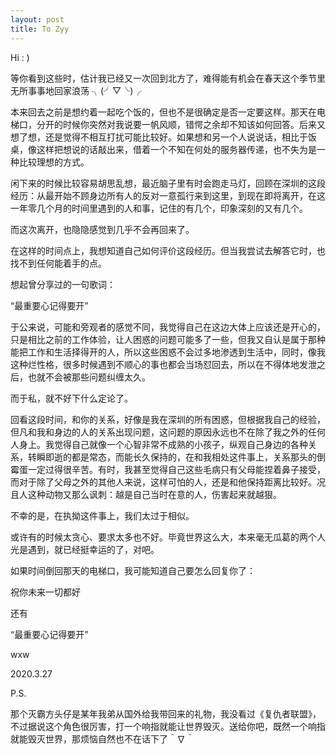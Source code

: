 ```yaml
---
layout: post
title: To Zyy
---
```


Hi : )

等你看到这些时，估计我已经又一次回到北方了，难得能有机会在春天这个季节里无所事事地回家浪荡 ╮(╯▽╰)╭

本来回去之前是想约着一起吃个饭的，但也不是很确定是否一定要这样。那天在电梯口，分开的时候你突然对我说要一帆风顺，错愕之余却不知该如何回答。后来又想了想，还是觉得不相互打扰可能比较好。如果想和另一个人说说话，相比于饭桌，像这样把想说的话敲出来，借着一个不知在何处的服务器传递，也不失为是一种比较理想的方式。

闲下来的时候比较容易胡思乱想，最近脑子里有时会跑走马灯，回顾在深圳的这段经历：从最开始不顾身边所有人的反对一意孤行来到这里，到现在即将离开，在这一年零几个月的时间里遇到的人和事，记住的有几个，印象深刻的又有几个。

而这次离开，也隐隐感觉到几乎不会再回来了。

在这样的时间点上，我想知道自己如何评价这段经历。但当我尝试去解答它时，也找不到任何能着手的点。

想起曾分享过的一句歌词：

“最重要心记得要开”

于公来说，可能和旁观者的感觉不同，我觉得自己在这边大体上应该还是开心的，只是相比之前的工作体验，让人困惑的问题可能多了一些，但我又自认是属于那种能把工作和生活择得开的人，所以这些困惑不会过多地渗透到生活中，同时，像我这种烂性格，很多时候遇到不顺心的事也都会当场怼回去，所以在不得体地发泄之后，也就不会被那些问题纠缠太久。

而于私，就不好下什么定论了。

回看这段时间，和你的关系，好像是我在深圳的所有困惑，但根据我自己的经验，但凡和我和身边的人的关系出现问题，这问题的原因永远也不在除了我之外的任何人身上。我觉得自己就像一个心智非常不成熟的小孩子，纵观自己身边的各种关系，转瞬即逝的都是常态，而能长久保持的，在和我相处这件事上，关系那头的倒霉蛋一定过得很辛苦。有时，我甚至觉得自己这些毛病只有父母能捏着鼻子接受，而对于除了父母之外的其他人来说，这样可怕的人，还是和他保持距离比较好。况且人这种动物又那么讽刺：越是自己当时在意的人，伤害起来就越狠。

不幸的是，在执拗这件事上，我们太过于相似。











或许有的时候太贪心、要求太多也不好。毕竟世界这么大，本来毫无瓜葛的两个人光是遇到，就已经挺幸运的了，对吧。

如果时间倒回那天的电梯口，我可能知道自己要怎么回复你了：

祝你未来一切都好

还有

“最重要心记得要开” 

wxw

2020.3.27

P.S.

那个灭霸方头仔是某年我弟从国外给我带回来的礼物，我没看过《复仇者联盟》，不过据说这个角色很厉害，打一个响指就能让世界毁灭。送给你吧，既然一个响指就能毁灭世界，那烦恼自然也不在话下了＾∇＾
